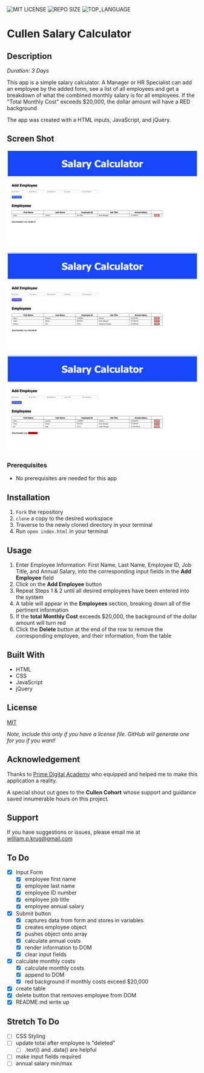 ![MIT LICENSE](https://img.shields.io/github/license/William-Krug/Cullen-Salary-Calculator.svg?style=flat-square)
![REPO SIZE](https://img.shields.io/github/repo-size/William-Krug/Cullen-Salary-Calculator.svg?style=flat-square)
![TOP_LANGUAGE](https://img.shields.io/github/languages/top/William-Krug/Cullen-Salary-Calculator.svg?style=flat-square)

# Cullen Salary Calculator

## Description

_Duration: 3 Days_

This app is a simple salary calculator. A Manager or HR Specialist can add an employee by the added form, see a list of all employees and get a breakdown of what the combined monthly salary is for all employees. If the "Total Monthly Cost" exceeds $20,000, the dollar amount will have a RED background

The app was created with a HTML inputs, JavaScript, and jQuery.

## Screen Shot

![Start Screen](https://github.com/William-Krug/Cullen-Salary-Calculator/blob/master/starting-screen.png)

![Total Monthly Costs below $20,000](https://github.com/William-Krug/Cullen-Salary-Calculator/blob/master/monthly-costs-below-%2420%2C000.png)

![Total Monthly Costs above $20,000](https://github.com/William-Krug/Cullen-Salary-Calculator/blob/master/monthly-costs-above-%2420%2C000.png)

### Prerequisites

- No prerequisites are needed for this app

## Installation

1. `Fork` the repository
2. `clone` a copy to the desired workspace
3. Traverse to the newly cloned directory in your terminal
4. Run `open index.html` in your terminal

## Usage

1. Enter Employee Information: First Name, Last Name, Employee ID, Job Title, and Annual Salary, into the corresponding input fields in the **Add Employee** field
2. Click on the **Add Employee** button
3. Repeat Steps 1 & 2 until all desired employees have been entered into the system
4. A table will appear in the **Employees** section, breaking down all of the pertinent information
5. If the **total Monthly Cost** exceeds $20,000, the background of the dollar amount will turn red
6. Click the **Delete** button at the end of the row to remove the corresponding employee, and their information, from the table

## Built With

- HTML
- CSS
- JavaScript
- jQuery

## License

[MIT](https://choosealicense.com/licenses/mit/)

_Note, include this only if you have a license file. GitHub will generate one for you if you want!_

## Acknowledgement

Thanks to [Prime Digital Academy](www.primeacademy.io) who equipped and helped me to make this application a reality.

A special shout out goes to the **Cullen Cohort** whose support and guidance saved innumerable hours on this project.

## Support

If you have suggestions or issues, please email me at [william.p.krug@gmail.com](william.p.krug@gmail.com)

## To Do

- [x] Input Form
  - [x] employee first name
  - [x] employee last name
  - [x] employee ID number
  - [x] employee job title
  - [x] employee annual salary
- [x] Submit button
  - [x] captures data from form and stores in variables
  - [x] creates employee object
  - [x] pushes object onto array
  - [x] calculate annual costs
  - [x] render information to DOM
  - [x] clear input fields
- [x] calculate monthly costs
  - [x] calculate monthly costs
  - [x] append to DOM
  - [x] red background if monthly costs exceed $20,000
- [x] create table
- [x] delete button that removes employee from DOM
- [x] README.md write up

## Stretch To Do

- [ ] CSS Styling
- [ ] update total after employee is "deleted"
  - [ ] .text() and .data() are helpful
- [ ] make input fields required
- [ ] annual salary min/max
